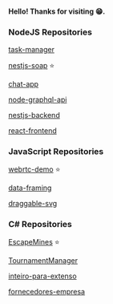#### Hello! Thanks for visiting :grin:.

### NodeJS Repositories

[task-manager](https://github.com/lehh/task-manager)

[nestjs-soap](https://github.com/lehh/nestjs-soap) :star:

[chat-app](https://github.com/lehh/chat-app)

[node-graphql-api](https://github.com/lehh/node-graphql-api)

[nestjs-backend](https://github.com/lehh/nestjs-back)

[react-frontend](https://github.com/lehh/front-react)

### JavaScript Repositories

[webrtc-demo](https://github.com/lehh/webrtc-demo) :star:

[data-framing](https://github.com/lehh/data-framing)

[draggable-svg](https://github.com/lehh/draggable-svg)

### C# Repositories

[EscapeMines](https://github.com/lehh/EscapeMines) :star:

[TournamentManager](https://github.com/lehh/TournamentManager)

[inteiro-para-extenso](https://github.com/lehh/inteiro-para-extenso)

[fornecedores-empresa](https://github.com/lehh/fornecedores-empresa)
